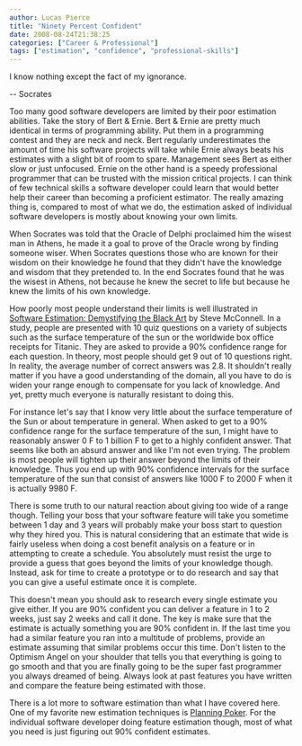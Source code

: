 ```yaml
---
author: Lucas Pierce
title: "Ninety Percent Confident"
date: 2008-08-24T21:38:25
categories: ["Career & Professional"]
tags: ["estimation", "confidence", "professional-skills"]
---
```


I know nothing except the fact of my ignorance.

-- Socrates

Too many good software developers are limited by their poor estimation abilities. Take the story of Bert & Ernie. Bert & Ernie are pretty much identical in terms of programming ability. Put them in a programming contest and they are neck and neck. Bert regularly underestimates the amount of time his software projects will take while Ernie always beats his estimates with a slight bit of room to spare. Management sees Bert as either slow or just unfocused. Ernie on the other hand is a speedy professional programmer that can be trusted with the mission critical projects. I can think of few technical skills a software developer could learn that would better help their career than becoming a proficient estimator. The really amazing thing is, compared to most of what we do, the estimation asked of individual software developers is mostly about knowing your own limits.

When Socrates was told that the Oracle of Delphi proclaimed him the wisest man in Athens, he made it a goal to prove of the Oracle wrong by finding someone wiser. When Socrates questions those who are known for their wisdom on their knowledge he found that they didn't have the knowledge and wisdom that they pretended to. In the end Socrates found that he was the wisest in Athens, not because he knew the secret to life but because he knew the limits of his own knowledge.

How poorly most people understand their limits is well illustrated in [Software Estimation: Demystifying the Black Art](http://www.amazon.com/Software-Estimation-Demystifying-Practices-Microsoft/dp/0735605351) by Steve McConnell. In a study, people are presented with 10 quiz questions on a variety of subjects such as the surface temperature of the sun or the worldwide box office receipts for Titanic. They are asked to provide a 90% confidence range for each question. In theory, most people should get 9 out of 10 questions right. In reality, the average number of correct answers was 2.8. It shouldn't really matter if you have a good understanding of the domain, all you have to do is widen your range enough to compensate for you lack of knowledge. And yet, pretty much everyone is naturally resistant to doing this.

For instance let's say that I know very little about the surface temperature of the Sun or about temperature in general. When asked to get to a 90% confidence range for the surface temperature of the sun, I might have to reasonably answer 0 F to 1 billion F to get to a highly confident answer. That seems like both an absurd answer and like I'm not even trying. The problem is most people will tighten up their answer beyond the limits of their knowledge. Thus you end up with 90% confidence intervals for the surface temperature of the sun that consist of answers like 1000 F to 2000 F when it is actually 9980 F.

There is some truth to our natural reaction about giving too wide of a range though. Telling your boss that your software feature will take you sometime between 1 day and 3 years will probably make your boss start to question why they hired you. This is natural considering that an estimate that wide is fairly useless when doing a cost benefit analysis on a feature or in attempting to create a schedule. You absolutely must resist the urge to provide a guess that goes beyond the limits of your knowledge though. Instead, ask for time to create a prototype or to do research and say that you can give a useful estimate once it is complete.

This doesn't mean you should ask to research every single estimate you give either. If you are 90% confident you can deliver a feature in 1 to 2 weeks, just say 2 weeks and call it done. The key is make sure that the estimate is actually something you are 90% confident in. If the last time you had a similar feature you ran into a multitude of problems, provide an estimate assuming that similar problems occur this time. Don't listen to the Optimism Angel on your shoulder that tells you that everything is going to go smooth and that you are finally going to be the super fast programmer you always dreamed of being. Always look at past features you have written and compare the feature being estimated with those.

There is a lot more to software estimation than what I have covered here. One of my favorite new estimation techniques is [Planning Poker](http://en.wikipedia.org/wiki/Planning_poker). For the individual software developer doing feature estimation though, most of what you need is just figuring out 90% confident estimates.

